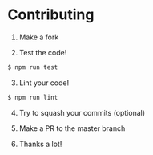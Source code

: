# Contributing

1. Make a fork

2. Test the code!
  ```sh
  $ npm run test
  ```

3. Lint your code!
  ```sh
  $ npm run lint
  ```

4. Try to squash your commits (optional)

5. Make a PR to the master branch

6. Thanks a lot!
